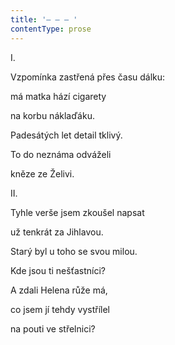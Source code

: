 ```yaml
---
title: '– – – '
contentType: prose
---
```


I.

Vzpomínka zastřená přes času dálku:

má matka hází cigarety

na korbu náklaďáku.

Padesátých let detail tklivý.

To do neznáma odváželi

kněze ze Želivi.

II.

Tyhle verše jsem zkoušel napsat

už tenkrát za Jihlavou.

Starý byl u toho se svou milou.

Kde jsou ti nešťastníci?

A zdali Helena růže má,

co jsem jí tehdy vystřílel

na pouti ve střelnici?
